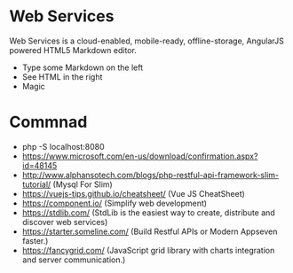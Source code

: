 # Web Services

Web Services is a cloud-enabled, mobile-ready, offline-storage, AngularJS powered HTML5 Markdown editor.

  - Type some Markdown on the left
  - See HTML in the right
  - Magic

# Commnad

  - php -S localhost:8080
  - https://www.microsoft.com/en-us/download/confirmation.aspx?id=48145
  - http://www.alphansotech.com/blogs/php-restful-api-framework-slim-tutorial/ (Mysql For Slim)
  - https://vuejs-tips.github.io/cheatsheet/ (Vue JS CheatSheet)
  - https://component.io/ (Simplify web development)
  - https://stdlib.com/ (StdLib is the easiest way to create, distribute and discover web services)
  - https://starter.someline.com/ (Build Restful APIs or Modern Appseven faster.)
  - https://fancygrid.com/ (JavaScript grid library with charts integration and server communication.)
  
  
